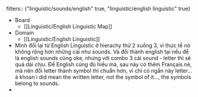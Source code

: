 filters:: {"linguistic/sounds/english" true, "linguistic/english linguistic" true}

- Board
	- [[Linguistic/English Linguistic Map]]
- Domain
	- [[Linguistic/English Linguistic]]
- Mình đổi lại từ English Linguistic ở hierachy thứ 2 xuống 3, vì thực tế nó không rộng hơn những cái như sounds. Và đổi thành english tại nếu để là english sounds cũng oke, nhưng với combo 3 cái sound - letter thì sẽ quá dài chịu. Để English cũng đủ hiểu mà, sau này có thêm Français nè, mà nên đổi letter thành symbol thì chuẩn hơn, vì chỉ có ngần này letter... à khoan i did mean the written letter, not the symbol of it..., the symbols belong to sounds.
-